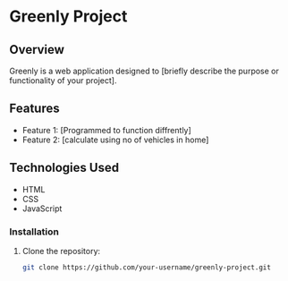 # Greenly Project

## Overview
Greenly is a web application designed to [briefly describe the purpose or functionality of your project].

## Features
- Feature 1: [Programmed to function diffrently]
- Feature 2: [calculate using no of vehicles in home]

## Technologies Used
- HTML
- CSS
- JavaScript

### Installation
1. Clone the repository:
   ```sh
   git clone https://github.com/your-username/greenly-project.git
